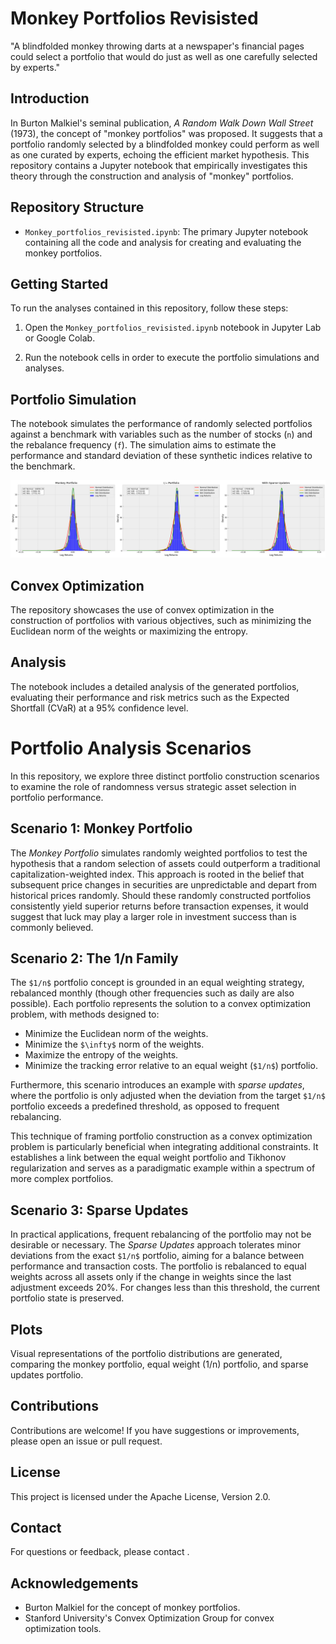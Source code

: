 # Monkey Portfolios Revisisted
"A blindfolded monkey throwing darts at a newspaper's financial pages could select a portfolio that would do just as well as one carefully selected by experts."

## Introduction

In Burton Malkiel's seminal publication, *A Random Walk Down Wall Street* (1973), the concept of "monkey portfolios" was proposed. It suggests that a portfolio randomly selected by a blindfolded monkey could perform as well as one curated by experts, echoing the efficient market hypothesis. This repository contains a Jupyter notebook that empirically investigates this theory through the construction and analysis of "monkey" portfolios.

## Repository Structure

- `Monkey_portfolios_revisisted.ipynb`: The primary Jupyter notebook containing all the code and analysis for creating and evaluating the monkey portfolios.

## Getting Started

To run the analyses contained in this repository, follow these steps:

1. Open the `Monkey_portfolios_revisisted.ipynb` notebook in Jupyter Lab or Google Colab.

2. Run the notebook cells in order to execute the portfolio simulations and analyses.

## Portfolio Simulation

The notebook simulates the performance of randomly selected portfolios against a benchmark with variables such as the number of stocks (`n`) and the rebalance frequency (`f`). The simulation aims to estimate the performance and standard deviation of these synthetic indices relative to the benchmark.

<img src="images/img1.png" alt="" width="950">

## Convex Optimization

The repository showcases the use of convex optimization in the construction of portfolios with various objectives, such as minimizing the Euclidean norm of the weights or maximizing the entropy.

## Analysis

The notebook includes a detailed analysis of the generated portfolios, evaluating their performance and risk metrics such as the Expected Shortfall (CVaR) at a 95% confidence level.

# Portfolio Analysis Scenarios

In this repository, we explore three distinct portfolio construction scenarios to examine the role of randomness versus strategic asset selection in portfolio performance.

## Scenario 1: Monkey Portfolio

The *Monkey Portfolio* simulates randomly weighted portfolios to test the hypothesis that a random selection of assets could outperform a traditional capitalization-weighted index. This approach is rooted in the belief that subsequent price changes in securities are unpredictable and depart from historical prices randomly. Should these randomly constructed portfolios consistently yield superior returns before transaction expenses, it would suggest that luck may play a larger role in investment success than is commonly believed.

## Scenario 2: The 1/n Family

The `$1/n$` portfolio concept is grounded in an equal weighting strategy, rebalanced monthly (though other frequencies such as daily are also possible). Each portfolio represents the solution to a convex optimization problem, with methods designed to:

- Minimize the Euclidean norm of the weights.
- Minimize the `$\infty$` norm of the weights.
- Maximize the entropy of the weights.
- Minimize the tracking error relative to an equal weight (`$1/n$`) portfolio.

Furthermore, this scenario introduces an example with *sparse updates*, where the portfolio is only adjusted when the deviation from the target `$1/n$` portfolio exceeds a predefined threshold, as opposed to frequent rebalancing.

This technique of framing portfolio construction as a convex optimization problem is particularly beneficial when integrating additional constraints. It establishes a link between the equal weight portfolio and Tikhonov regularization and serves as a paradigmatic example within a spectrum of more complex portfolios.

## Scenario 3: Sparse Updates

In practical applications, frequent rebalancing of the portfolio may not be desirable or necessary. The *Sparse Updates* approach tolerates minor deviations from the exact `$1/n$` portfolio, aiming for a balance between performance and transaction costs. The portfolio is rebalanced to equal weights across all assets only if the change in weights since the last adjustment exceeds 20%. For changes less than this threshold, the current portfolio state is preserved.


## Plots

Visual representations of the portfolio distributions are generated, comparing the monkey portfolio, equal weight (1/n) portfolio, and sparse updates portfolio.

## Contributions

Contributions are welcome! If you have suggestions or improvements, please open an issue or pull request.

## License

This project is licensed under the Apache License, Version 2.0.

## Contact

For questions or feedback, please contact <your-email>.

## Acknowledgements

- Burton Malkiel for the concept of monkey portfolios.
- Stanford University's Convex Optimization Group for convex optimization tools.
